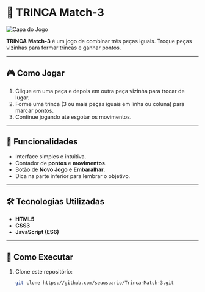 # 🎯 TRINCA Match-3

![Capa do Jogo](./screenshot.png)

**TRINCA Match-3** é um jogo de combinar três peças iguais. Troque peças vizinhas para formar trincas e ganhar pontos.

---

## 🎮 Como Jogar
1. Clique em uma peça e depois em outra peça vizinha para trocar de lugar.
2. Forme uma trinca (3 ou mais peças iguais em linha ou coluna) para marcar pontos.
3. Continue jogando até esgotar os movimentos.

---

## 🚀 Funcionalidades
- Interface simples e intuitiva.
- Contador de **pontos** e **movimentos**.
- Botão de **Novo Jogo** e **Embaralhar**.
- Dica na parte inferior para lembrar o objetivo.

---

## 🛠 Tecnologias Utilizadas
- **HTML5**
- **CSS3**
- **JavaScript (ES6)**

---

## 📂 Como Executar
1. Clone este repositório:
   ```bash
   git clone https://github.com/seuusuario/Trinca-Match-3.git
